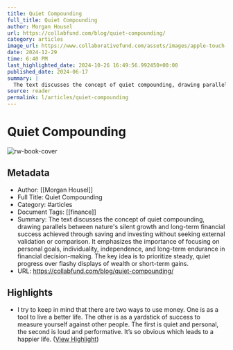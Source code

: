 ```yaml
---
title: Quiet Compounding
full_title: Quiet Compounding
author: Morgan Housel
url: https://collabfund.com/blog/quiet-compounding/
category: articles
image_url: https://www.collaborativefund.com/assets/images/apple-touch-icon.png
date: 2024-12-29
time: 6:40 PM
last_highlighted_date: 2024-10-26 16:49:56.992450+00:00
published_date: 2024-06-17
summary: |
  The text discusses the concept of quiet compounding, drawing parallels between nature's silent growth and long-term financial success achieved through saving and investing without seeking external validation or comparison. It emphasizes the importance of focusing on personal goals, individuality, independence, and long-term endurance in financial decision-making. The key idea is to prioritize steady, quiet progress over flashy displays of wealth or short-term gains.
source: reader
permalink: l/articles/quiet-compounding
---
```

# Quiet Compounding

![rw-book-cover](https://www.collaborativefund.com/assets/images/apple-touch-icon.png)

## Metadata
- Author: [[Morgan Housel]]
- Full Title: Quiet Compounding
- Category: #articles
- Document Tags: [[finance]] 
- Summary: The text discusses the concept of quiet compounding, drawing parallels between nature's silent growth and long-term financial success achieved through saving and investing without seeking external validation or comparison. It emphasizes the importance of focusing on personal goals, individuality, independence, and long-term endurance in financial decision-making. The key idea is to prioritize steady, quiet progress over flashy displays of wealth or short-term gains.
- URL: https://collabfund.com/blog/quiet-compounding/

## Highlights
- I try to keep in mind that there are two ways to use money. One is as a tool to live a better life. The other is as a yardstick of success to measure yourself against other people. The first is quiet and personal, the second is loud and performative. It’s so obvious which leads to a happier life. ([View Highlight](https://read.readwise.io/read/01jb4vr2de7yvdtn2d931vs9jw))


